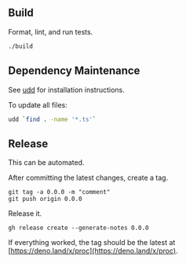 ## Build

Format, lint, and run tests.

```sh
./build
```

## Dependency Maintenance

See [udd](https://github.com/hayd/deno-udd) for installation instructions.

To update all files:

```sh
udd `find . -name '*.ts'`
```

## Release

This can be automated. 

After committing the latest changes, create a tag.
```shell
git tag -a 0.0.0 -m "comment"
git push origin 0.0.0
```

Release it.
```shell
gh release create --generate-notes 0.0.0
```

If everything worked, the tag should be the latest at [https://deno.land/x/proc](https://deno.land/x/proc).
